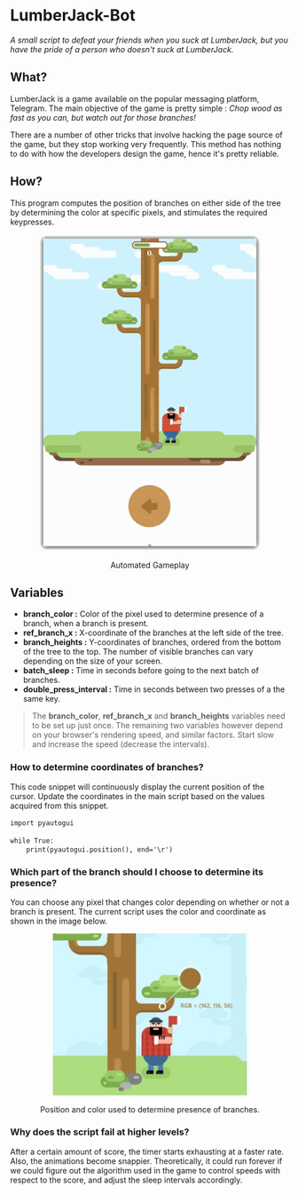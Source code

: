 # LumberJack-Bot
*A small script to defeat your friends when you suck at LumberJack, but you have the pride of a person who doesn't suck at LumberJack.*
## What?
LumberJack is a game available on the popular messaging platform, Telegram. The main objective of the game is pretty simple : 
*Chop wood as fast as you can, but watch out for those branches!*

There are a number of other tricks that involve hacking the page source of the game, but they stop working very frequently. This method has nothing to do with how the developers design the game, hence it's pretty reliable.
## How?
This program computes the position of branches on either side of the tree by determining the color at specific pixels, and stimulates the required keypresses.

<p align="center">
  <img width="400" src="https://raw.githubusercontent.com/ankit1w/LumberJack-Bot/assets/automated-gameplay.gif">
</p> 
<p align="center">
  Automated Gameplay
</p>

## Variables
 - **branch_color :**  Color of the pixel used to determine presence of a branch, when a branch is present.
 - **ref_branch_x :**  X-coordinate of the branches at the left side of the tree.
 - **branch_heights :** Y-coordinates of branches, ordered from the bottom of the tree to the top. The number of visible branches can vary depending on the size of your screen.
 - **batch_sleep :** Time in seconds before going to the next batch of branches.  
- **double_press_interval :** Time in seconds between two presses of a the same key.

> The **branch_color**, **ref_branch_x** and **branch_heights** variables need to be set up just once. The remaining two variables however depend on your browser's rendering speed, and similar factors. Start slow and increase the speed (decrease the intervals).

### How to determine coordinates of branches?
This code snippet will continuously display the current position of the cursor. Update the coordinates in the main script based on the values acquired from this snippet.

    import pyautogui
    
    while True:
    	print(pyautogui.position(), end='\r')
  ### Which part of the branch should I choose to determine its presence?
  You can choose any pixel that changes color depending on whether or not a branch is present. The current script uses the color and coordinate as shown in the image below.
<p align="center">
  <img width="350" src="https://raw.githubusercontent.com/ankit1w/LumberJack-Bot/assets/color_data.jpg">
</p> 
<p align="center">
  Position and color used to determine presence of branches.
</p>

### Why does the script fail at higher levels?
After a certain amount of score, the timer starts exhausting at a faster rate. Also, the animations become snappier. Theoretically, it could run forever if we could figure out the algorithm used in the game to control speeds with respect to the score, and adjust the sleep intervals accordingly.
